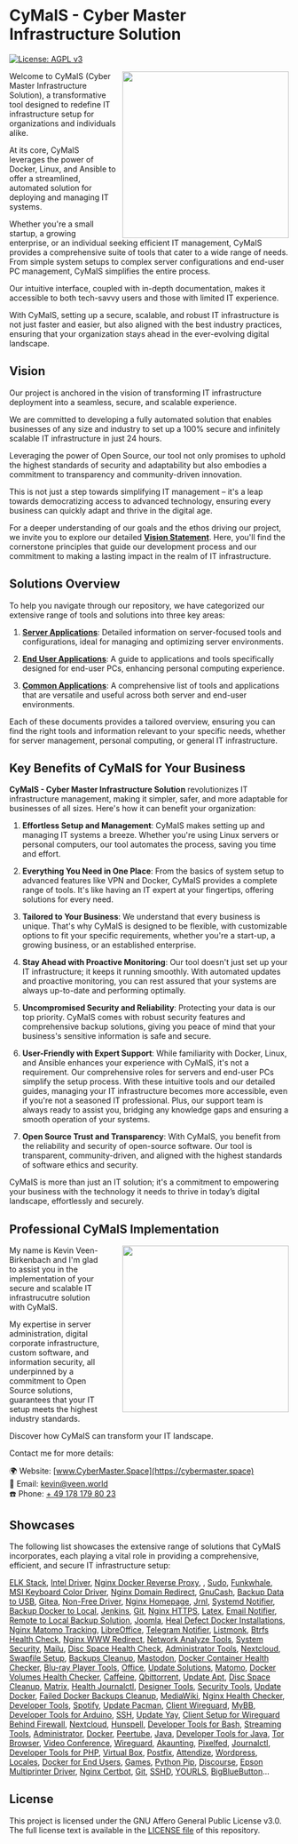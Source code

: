 # CyMaIS - Cyber Master Infrastructure Solution
[![License: AGPL v3](https://img.shields.io/badge/License-AGPL%20v3-blue.svg)](https://www.gnu.org/licenses/agpl-3.0)

<img src="https://cybermaster.space/wp-content/uploads/sites/7/2023/12/logo_cymais.png" width="300" style="float: right; margin-left: 10px;">

Welcome to CyMaIS (Cyber Master Infrastructure Solution), a transformative tool designed to redefine IT infrastructure setup for organizations and individuals alike. 

At its core, CyMaIS leverages the power of Docker, Linux, and Ansible to offer a streamlined, automated solution for deploying and managing IT systems. 

Whether you're a small startup, a growing enterprise, or an individual seeking efficient IT management, CyMaIS provides a comprehensive suite of tools that cater to a wide range of needs. From simple system setups to complex server configurations and end-user PC management, CyMaIS simplifies the entire process. 

Our intuitive interface, coupled with in-depth documentation, makes it accessible to both tech-savvy users and those with limited IT experience. 

With CyMaIS, setting up a secure, scalable, and robust IT infrastructure is not just faster and easier, but also aligned with the best industry practices, ensuring that your organization stays ahead in the ever-evolving digital landscape.

## Vision
Our project is anchored in the vision of transforming IT infrastructure deployment into a seamless, secure, and scalable experience. 

We are committed to developing a fully automated solution that enables businesses of any size and industry to set up a 100% secure and infinitely scalable IT infrastructure in just 24 hours. 

Leveraging the power of Open Source, our tool not only promises to uphold the highest standards of security and adaptability but also embodies a commitment to transparency and community-driven innovation. 

This is not just a step towards simplifying IT management – it's a leap towards democratizing access to advanced technology, ensuring every business can quickly adapt and thrive in the digital age.

For a deeper understanding of our goals and the ethos driving our project, we invite you to explore our detailed **[Vision Statement](./VISION_STATEMENT.md)**. Here, you'll find the cornerstone principles that guide our development process and our commitment to making a lasting impact in the realm of IT infrastructure.

## Solutions Overview

To help you navigate through our repository, we have categorized our extensive range of tools and solutions into three key areas:

1. **[Server Applications](./SERVER_APPLICATIONS.md)**: Detailed information on server-focused tools and configurations, ideal for managing and optimizing server environments.
   
2. **[End User Applications](./END_USER_APPLICATIONS.md)**: A guide to applications and tools specifically designed for end-user PCs, enhancing personal computing experience.
   
3. **[Common Applications](./COMMON_APPLICATIONS.md)**: A comprehensive list of tools and applications that are versatile and useful across both server and end-user environments.

Each of these documents provides a tailored overview, ensuring you can find the right tools and information relevant to your specific needs, whether for server management, personal computing, or general IT infrastructure.

## Key Benefits of CyMaIS for Your Business

**CyMaIS - Cyber Master Infrastructure Solution** revolutionizes IT infrastructure management, making it simpler, safer, and more adaptable for businesses of all sizes. Here's how it can benefit your organization:

1. **Effortless Setup and Management**: CyMaIS makes setting up and managing IT systems a breeze. Whether you're using Linux servers or personal computers, our tool automates the process, saving you time and effort.

2. **Everything You Need in One Place**: From the basics of system setup to advanced features like VPN and Docker, CyMaIS provides a complete range of tools. It's like having an IT expert at your fingertips, offering solutions for every need.

3. **Tailored to Your Business**: We understand that every business is unique. That's why CyMaIS is designed to be flexible, with customizable options to fit your specific requirements, whether you're a start-up, a growing business, or an established enterprise.

4. **Stay Ahead with Proactive Monitoring**: Our tool doesn't just set up your IT infrastructure; it keeps it running smoothly. With automated updates and proactive monitoring, you can rest assured that your systems are always up-to-date and performing optimally.

5. **Uncompromised Security and Reliability**: Protecting your data is our top priority. CyMaIS comes with robust security features and comprehensive backup solutions, giving you peace of mind that your business's sensitive information is safe and secure.

6. **User-Friendly with Expert Support**: While familiarity with Docker, Linux, and Ansible enhances your experience with CyMaIS, it's not a requirement. Our comprehensive roles for servers and end-user PCs simplify the setup process. With these intuitive tools and our detailed guides, managing your IT infrastructure becomes more accessible, even if you're not a seasoned IT professional. Plus, our support team is always ready to assist you, bridging any knowledge gaps and ensuring a smooth operation of your systems.

7. **Open Source Trust and Transparency**: With CyMaIS, you benefit from the reliability and security of open-source software. Our tool is transparent, community-driven, and aligned with the highest standards of software ethics and security.

CyMaIS is more than just an IT solution; it's a commitment to empowering your business with the technology it needs to thrive in today’s digital landscape, effortlessly and securely.

## Professional CyMaIS Implementation
<img src="https://cybermaster.space/wp-content/uploads/sites/7/2023/11/FVG_8364BW-scaled.jpg" width="300" style="float: right; margin-left: 30px;">

My name is Kevin Veen-Birkenbach and I'm glad to assist you in the implementation of your secure and scalable IT infrastrucutre solution with CyMaIS.

My expertise in server administration, digital corporate infrastructure, custom software, and information security, all underpinned by a commitment to Open Source solutions, guarantees that your IT setup meets the highest industry standards.

Discover how CyMaIS can transform your IT landscape. 

Contact me for more details:

🌍 Website: [www.CyberMaster.Space](https://cybermaster.space)<br />
📧 Email: [kevin@veen.world](mailto:kevin@veen.world)<br />
☎️ Phone: [+ 49 178 179 80 23](tel:00491781798023)

## Showcases
The following list showcases the extensive range of solutions that CyMaIS incorporates, each playing a vital role in providing a comprehensive, efficient, and secure IT infrastructure setup:

[ELK Stack](./roles/docker-elk), [Intel Driver](./roles/driver-intel), [Nginx Docker Reverse Proxy](./roles/nginx-docker-reverse-proxy), , [Sudo](./roles/sudo), [Funkwhale](./roles/docker-funkwhale), [MSI Keyboard Color Driver](./roles/driver-msi-keyboard-color), [Nginx Domain Redirect](./roles/nginx-domain-redirect), [GnuCash](./roles/pc-gnucash), [Backup Data to USB](./roles/backup-data-to-usb), [Gitea](./roles/docker-gitea), [Non-Free Driver](./roles/driver-non-free), [Nginx Homepage](./roles/nginx-homepage), [Jrnl](./roles/pc-jrnl), [Systemd Notifier](./roles/systemd-notifier), [Backup Docker to Local](./roles/backup-docker-to-local), [Jenkins](./roles/docker-jenkins), [Git](./roles/git), [Nginx HTTPS](./roles/nginx-https), [Latex](./roles/pc-latex), [Email Notifier](./roles/systemd-notifier-email), [Remote to Local Backup Solution](./roles/backup-remote-to-local), [Joomla](./roles/docker-joomla), [Heal Defect Docker Installations](./roles/heal-docker), [Nginx Matomo Tracking](./roles/nginx-matomo-tracking), [LibreOffice](./roles/pc-libreoffice), [Telegram Notifier](./roles/systemd-notifier-telegram), [Listmonk](./roles/docker-listmonk), [Btrfs Health Check](./roles/health-btrfs), [Nginx WWW Redirect](./roles/nginx-www-redirect), [Network Analyze Tools](./roles/pc-network-analyze-tools), [System Security](./roles/system-security), [Mailu](./roles/docker-mailu), [Disc Space Health Check](./roles/health-disc-space), [Administrator Tools](./roles/pc-administrator-tools), [Nextcloud](./roles/pc-nextcloud), [Swapfile Setup](./roles/system-swapfile), [Backups Cleanup](./roles/cleanup-backups-service), [Mastodon](./roles/docker-mastodon), [Docker Container Health Checker](./roles/health-docker-container), [Blu-ray Player Tools](./roles/pc-bluray-player-tools), [Office](./roles/pc-office), [Update Solutions](./roles/update), [Matomo](./roles/docker-matomo), [Docker Volumes Health Checker](./roles/health-docker-volumes), [Caffeine](./roles/pc-caffeine), [Qbittorrent](./roles/pc-qbittorrent), [Update Apt](./roles/update-apt), [Disc Space Cleanup](./roles/cleanup-disc-space), [Matrix](./roles/docker-matrix), [Health Journalctl](./roles/health-journalctl), [Designer Tools](./roles/pc-designer-tools), [Security Tools](./roles/pc-security-tools), [Update Docker](./roles/update-docker), [Failed Docker Backups Cleanup](./roles/cleanup-failed-docker-backups), [MediaWiki](./roles/docker-mediawiki), [Nginx Health Checker](./roles/health-nginx), [Developer Tools](./roles/pc-developer-tools), [Spotify](./roles/pc-spotify), [Update Pacman](./roles/update-pacman), [Client Wireguard](./roles/client-wireguard), [MyBB](./roles/docker-mybb), [Developer Tools for Arduino](./roles/pc-developer-tools-arduino), [SSH](./roles/pc-ssh), [Update Yay](./roles/update-yay), [Client Setup for Wireguard Behind Firewall](./roles/client-wireguard-behind-firewall), [Nextcloud](./roles/docker-nextcloud), [Hunspell](./roles/hunspell), [Developer Tools for Bash](./roles/pc-developer-tools-bash), [Streaming Tools](./roles/pc-streaming-tools), [Administrator](./roles/user-administrator), [Docker](./roles/docker), [Peertube](./roles/docker-peertube), [Java](./roles/java), [Developer Tools for Java](./roles/pc-developer-tools-java), [Tor Browser](./roles/pc-torbrowser), [Video Conference](./roles/pc-video-conference), [Wireguard](./roles/wireguard), [Akaunting](./roles/docker-akaunting), [Pixelfed](./roles/docker-pixelfed), [Journalctl](./roles/journalctl), [Developer Tools for PHP](./roles/pc-developer-tools-php), [Virtual Box](./roles/pc-virtual-box), [Postfix](./roles/postfix), [Attendize](./roles/docker-attendize), [Wordpress](./roles/docker-wordpress), [Locales](./roles/locales), [Docker for End Users](./roles/pc-docker), [Games](./roles/pc-games), [Python Pip](./roles/python-pip), [Discourse](./roles/docker-discourse), [Epson Multiprinter Driver](./roles/driver-epson-multiprinter), [Nginx Certbot](./roles/nginx-certbot), [Git](./roles/pc-git), [SSHD](./roles/sshd), [YOURLS](./roles/docker-yourls), [BigBlueButton](./roles/docker-bigbluebutton)...

## License

This project is licensed under the GNU Affero General Public License v3.0. The full license text is available in the [LICENSE file](./LICENSE.txt) of this repository. 